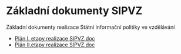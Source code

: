 # Základní dokumenty SIPVZ

Základní dokumenty realizace Státní informační politiky ve vzdělávání

-   [Plán I. etapy realizace SIPVZ.doc](download/SIPVZ_1.doc)
-   [Plán II.etapy realizace SIPVZ.doc](download/SIPVZ_2.doc)
